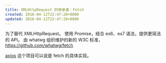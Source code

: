 ```yaml
---
title: XMLHttpRequest 的继承者：Fetch
created: 2016-04-12T22:47:28+0800
updated: 2016-04-12T22:47:28+0800
---
```



为了替代 XMLHttpRequest。
使用 Promise，结合 es6、es7 语法，提供更简洁的 API。
由 whatwg 组织维护的新的 W3C 标准，https://github.com/whatwg/fetch

[axios](https://github.com/mzabriskie/axios) 这个项目可以说是 fetch 的具体实现。
